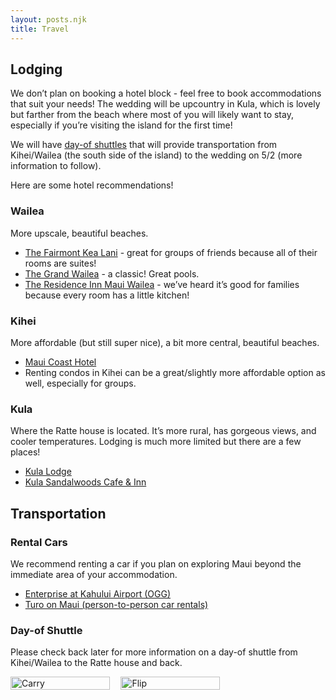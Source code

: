 ```yaml
---
layout: posts.njk
title: Travel
---
```


## Lodging

We don’t plan on booking a hotel block - feel free to book accommodations that suit your needs! The wedding will be upcountry in Kula, which is lovely but farther from the beach where most of you will likely want to stay, especially if you’re visiting the island for the first time!

We will have [day-of shuttles](#day-of-shuttle) that will provide transportation from Kihei/Wailea (the south side of the island) to the wedding on 5/2 (more information to follow).

Here are some hotel recommendations!

### Wailea

More upscale, beautiful beaches.

* [The Fairmont Kea Lani](https://www.fairmont.com/en/hotels/hawaii-maui/fairmont-kea-lani.html) - great for groups of friends because all of their rooms are suites!
* [The Grand Wailea](https://www.grandwailea.com/) - a classic! Great pools.
* [The Residence Inn Maui Wailea](https://www.marriott.com/en-us/hotels/hnmri-residence-inn-maui-wailea/overview/) - we’ve heard it’s good for families because every room has a little kitchen!

### Kihei

More affordable (but still super nice), a bit more central, beautiful beaches.

* [Maui Coast Hotel](https://www.mauicoasthotel.com/)
* Renting condos in Kihei can be a great/slightly more affordable option as well, especially for groups.

### Kula

Where the Ratte house is located. It’s more rural, has gorgeous views, and cooler temperatures. Lodging is much more limited but there are a few places!

* [Kula Lodge](https://kulalodge.com/)
* [Kula Sandalwoods Cafe & Inn](https://kulasandalwoods.com/)

## Transportation
### Rental Cars

We recommend renting a car if you plan on exploring Maui beyond the immediate area of your accommodation.
* [Enterprise at Kahului Airport (OGG)](https://www.enterprise.com/en/car-rental-locations/us/hi/kahului-airport-36e4.html)
* [Turo on Maui (person-to-person car rentals)](https://turo.com/us/en/car-rental/united-states/kahului-hi)

### Day-of Shuttle
Please check back later for more information on a day-of shuttle from Kihei/Wailea to the Ratte house and back.

<div style="display: flex; margin: 0 rem 0; width: 70%;">
    <img src="/assets/img/carry.jpg" alt="Carry" style="width: 90%; height: auto;" />
    <img src="/assets/img/flip.jpg" alt="Flip" style="width: 90%; height: auto;" />
</div>
